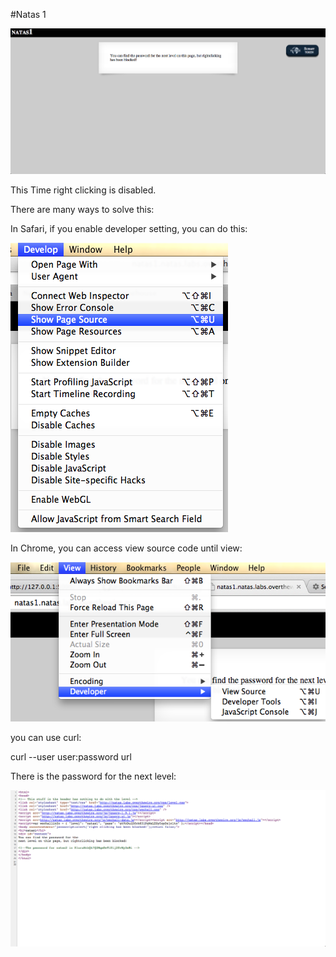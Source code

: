 #Natas 1


![Natas 1](Images/Natas1-0.png)

This Time right clicking is disabled.

There are many ways to solve this:

In Safari, if you enable developer setting, you can do this:

![Natas 1](Images/Natas1-2.png)

In Chrome, you can access view source code until view:

![Natas 1](Images/Natas1-1.png)

you can use curl:

curl --user user:password url

There is the password for the next level:

![Natas 1](Images/Natas1-3.png)




